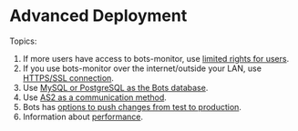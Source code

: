 # Advanced Deployment #

Topics:
  1. If more users have access to bots-monitor, use [limited rights for users](UserSecurity.md).
  1. If you use bots-monitor over the internet/outside your LAN, use [HTTPS/SSL connection](DeploymentHttps.md).
  1. Use [MySQL or PostgreSQL as the Bots database](DeploymentOtherDatabase.md).
  1. Use [AS2 as a communication method](DeploymentAS2.md).
  1. Bots has [options to push changes from test to production](DeploymentEnv.md).
  1. Information about [performance](Performance.md).